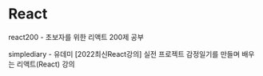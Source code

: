 # React

react200 - 초보자를 위한 리액트 200제 공부

simplediary - 유데미 [2022최신React강의] 실전 프로젝트 감정일기를 만들며 배우는 리액트(React) 강의